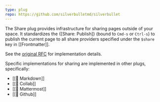 ```yaml
---
type: plug
repo: https://github.com/silverbulletmd/silverbullet
---
```


The Share plug provides infrastructure for sharing pages outside of your space. It standardizes the {[Share: Publish]} (bound to `Cmd-s` or `Ctrl-s`) to publish the current page to all share providers specified under the `$share` key in [[Frontmatter]].

See the [original RFC](https://github.com/silverbulletmd/silverbullet/discussions/117) for implementation details.

Specific implementations for sharing are implemented in other plugs, specifically:
<!-- #query page where share-support = true render [[template/page]] -->
* [[🔌 Markdown]]
* [[🔌 Collab]]
* [[🔌 Mattermost]]
* [[🔌 Github]]
<!-- /query -->
